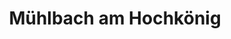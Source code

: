 ---
title: Mühlbach am Hochkönig
url: /muehlbach-am-hochkoenig/
latitude: 47.376
longitude: 13.127
---